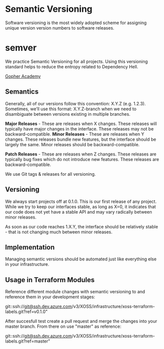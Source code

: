 # Semantic Versioning

Software versioning is the most widely adopted scheme for assigning unique version version numbers to software releases.

# semver

We practice Semantic Versioning for all projects. Using this versioning standard helps to reduce the entropy related to Dependency Hell.

[Gopher Academy](https://blog.gopheracademy.com/advent-2015/semver/)

## Semantics

Generally, all of our versions follow this convention: X.Y.Z (e.g. 1.2.3). Sometimes, we’ll use this format: X.Y.Z-branch when we need to disambiguate between versions existing in multiple branches.

**Major Releases** - These are releases when X changes. These releases will typically have major changes in the interface. These releases may not be backward-compatible.
**Minor Releases** - These are releases when Y changes. These releases bundle new features, but the interface should be largely the same. Minor releases should be backward-compatible.

**Patch Releases** - These are releases when Z changes. These releases are typically bug fixes which do not introduce new features. These releases are backward-compatible.

We use Git tags & releases for all versioning.

## Versioning

We always start projects off at 0.1.0. This is our first release of any project. While we try to keep our interfaces stable, as long as X=0, it indicates that our code does not yet have a stable API and may vary radically between minor releases.

As soon as our code reaches 1.X.Y, the interface should be relatively stable - that is not changing much between minor releases.

## Implementation

Managing semantic versions should be automated just like everything else in your infrastructure.

## Usage in Terraform Modules

Reference different module changes with semantic versioning to and reference them in your development stages:

git::ssh://git@ssh.dev.azure.com/v3/XOSS/infrastructure/xoss-terraform-labels.git?ref=v0.1.0"

After succesfull test create a pull request and merge the changes into your master branch. From there on use "master" as reference:

git::ssh://git@ssh.dev.azure.com/v3/XOSS/infrastructure/xoss-terraform-labels.git?ref=master"
